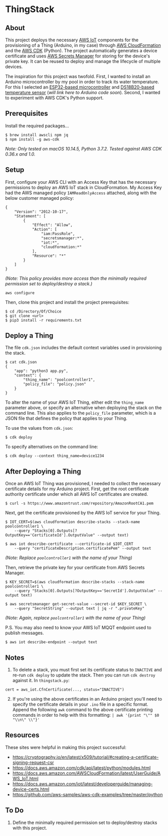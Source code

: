 # ThingStack

## About

This project deploys the necessary [AWS IoT](https://aws.amazon.com/iot/) components for the provisioning of a Thing (Arduino, in my case) through [AWS CloudFormation](https://aws.amazon.com/cloudformation/) and the [AWS CDK](https://aws.amazon.com/cdk/) (Python). The project automatically generates a device certificate and uses [AWS Secrets Manager](https://aws.amazon.com/secrets-manager/) for storing for the device's private key. It can be reused to deploy and manage the lifecycle of multiple devices.

The inspiration for this project was twofold. First, I wanted to install an Arduino microcontroller by my pool in order to track its water temperature. For this I selected an [ESP32-based microcontroller](https://www.amazon.com/dp/B0718T232Z/ref=cm_sw_em_r_mt_dp_U_HlShDb8YN7AT7) and [DS18B20-based temperature sensor](https://www.amazon.com/dp/B01MY8U394/ref=cm_sw_em_r_mt_dp_U_kmShDbWT4C6YH) (_will link here to Arduino code soon_). Second, I wanted to experiment with AWS CDK's Python support.

## Prerequisites
Install the required packages...
```
$ brew install awscli npm jq
$ npm install -g aws-cdk
```
_Note: Only tested on macOS 10.14.5, Python 3.7.2. Tested against AWS CDK 0.36.x and 1.0._

## Setup
First, configure your AWS CLI with an Access Key that has the necessary permissions to deploy an AWS IoT stack in CloudFormation. My Access Key had the AWS managed policy `IAMReadOnlyAccess` attached, along with the below customer managed policy:
```
{
    "Version": "2012-10-17",
    "Statement": [
        {
            "Effect": "Allow",
            "Action": [
                "iam:PassRole",
                "secretsmanager:*",
                "iot:*",
                "cloudformation:*"
            ],
            "Resource": "*"
        }
    ]
}
```
_(Note: This policy provides more access than the minimally required permission set to deploy/destroy a stack.)_

```
aws configure
```

Then, clone this project and install the project prerequisites:
```
$ cd /Directory/Of/Choice
$ git clone <url>
$ pip3 install -r requirements.txt
```

## Deploy a Thing
The file `cdk.json` includes the default context variables used in provisioning the stack.
```
$ cat cdk.json 
{
    "app": "python3 app.py",
    "context": {
        "thing_name": "poolcontroller1",
        "policy_file": "policy.json"
    }
}
```
To alter the name of your AWS IoT Thing, either edit the `thing_name` parameter above, or specify an alternative when deploying the stack on the command line. This also applies to the `policy_file` parameter, which is a JSON file that defines the policy that applies to your Thing.

To use the values from `cdk.json`:
```
$ cdk deploy
```

To specify alternatives on the command line:
```
$ cdk deploy --context thing_name=device1234
```

## After Deploying a Thing
Once an AWS IoT Thing was provisioned, I needed to collect the necessary certificate details for my Arduino project. First, get the root certificate authority certificate under which all AWS IoT certificates are created.
```
$ curl -s https://www.amazontrust.com/repository/AmazonRootCA1.pem
```

Next, get the certificate provisioned by the AWS IoT service for your Thing.
```
$ IOT_CERT=$(aws cloudformation describe-stacks --stack-name poolcontroller1 \
    --query "Stacks[0].Outputs[?OutputKey=='CertificateId'].OutputValue" --output text)

$ aws iot describe-certificate --certificate-id $IOT_CERT
    --query "certificateDescription.certificatePem" --output text
```
_(Note: Replace `poolcontroller1` with the name of your Thing)_

Then, retrieve the private key for your certificate from AWS Secrets Manager.
```
$ KEY_SECRET=$(aws cloudformation describe-stacks --stack-name poolcontroller1 \
    --query "Stacks[0].Outputs[?OutputKey=='SecretId'].OutputValue" --output text)

$ aws secretsmanager get-secret-value --secret-id $KEY_SECRET \
    --query "SecretString" --output text | jq -r ".privateKey"
```
_(Note: Again, replace `poolcontroller1` with the name of your Thing)_

P.S. You may also need to know your AWS IoT MQQT endpoint used to publish messages.
```
$ aws iot describe-endpoint --output text
```

## Notes
1. To delete a stack, you must first set its certificate status to `INACTIVE` and re-run `cdk deploy` to update the stack. Then you can run `cdk destroy` against it. In `thingstack.py`:
```
cert = aws_iot.CfnCertificate(..., status="INACTIVE")
```
2. If you're using the above certificates in an Arduino project you'll need to specify the certificate details in your `.ino` file in a specific format. Append the following `awk` command to the above certificate printing commands in order to help with this formatting: `| awk '{print "\"" $0 "\\n\" \\"}'`

## Resources
These sites were helpful in making this project successful:
* https://cryptography.io/en/latest/x509/tutorial/#creating-a-certificate-signing-request-csr
* https://docs.aws.amazon.com/cdk/api/latest/python/modules.html
* https://docs.aws.amazon.com/AWSCloudFormation/latest/UserGuide/AWS_IoT.html
* https://docs.aws.amazon.com/iot/latest/developerguide/managing-device-certs.html
* https://github.com/aws-samples/aws-cdk-examples/tree/master/python

## To Do
1. Define the minimally required permission set to deploy/destroy stacks with this project.